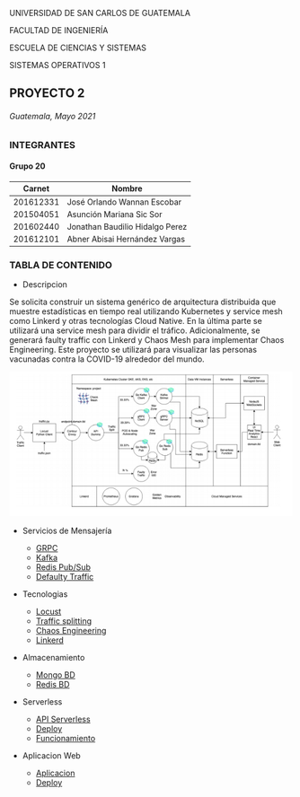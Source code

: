 UNIVERSIDAD DE SAN CARLOS DE GUATEMALA

FACULTAD DE INGENIERÍA

ESCUELA DE CIENCIAS Y SISTEMAS

SISTEMAS OPERATIVOS 1

PROYECTO 2
-------------------------------------------
###### Guatemala, Mayo 2021

### INTEGRANTES

#### Grupo 20

|Carnet|Nombre|
|--|--|
|201612331|José Orlando Wannan Escobar|
|201504051|Asunción Mariana Sic Sor|
|201602440|Jonathan Baudilio Hidalgo Perez|
|201612101|Abner Abisai Hernández Vargas|

### TABLA DE CONTENIDO


* Descripcion 

Se solicita construir un sistema genérico de arquitectura distribuida que muestre
estadísticas en tiempo real utilizando Kubernetes y service mesh como Linkerd y
otras tecnologías Cloud Native. En la última parte se utilizará una service mesh para
dividir el tráfico. Adicionalmente, se generará faulty traffic con Linkerd y Chaos Mesh
para implementar Chaos Engineering. Este proyecto se utilizará para visualizar las
personas vacunadas contra la COVID-19 alrededor del mundo.


![This is a alt text.](./Imagenes/im1.png "This is a sample image.")


* Servicios de Mensajería

    * [GRPC](https://github.com/JoWan1998/SO1_P2/blob/master/GRPC/README.md)
    * [Kafka](https://github.com/JoWan1998/SO1_P2/blob/master/KAFKA/README.md)
    * [Redis Pub/Sub]()
    * [Defaulty Traffic]()
    

* Tecnologias
    * [Locust](https://github.com/JoWan1998/SO1_P2/tree/master/LOCUST)
    * [Traffic splitting ]()
    * [Chaos Engineering ]()
    * [Linkerd]()


* Almacenamiento
    * [Mongo BD](https://github.com/JoWan1998/SO1_P2/blob/master/NODEJS/MANUAL.md)
    * [Redis BD](https://github.com/JoWan1998/SO1_P2/blob/master/RedisBD/README.md)

* Serverless

    * [API Serverless](https://github.com/jonhiidalgo92/api)
    * [Deploy]()
    * [Funcionamiento]()




* Aplicacion Web

    * [Aplicacion]()
    * [Deploy]()












